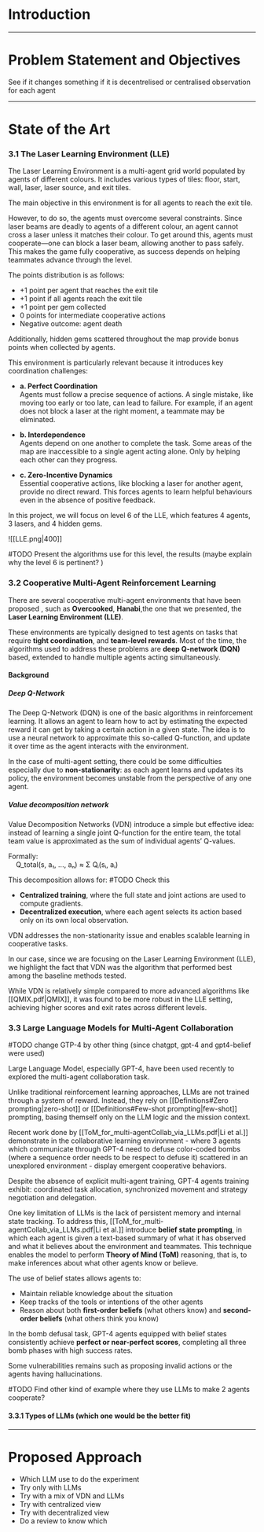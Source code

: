 
# Introduction 

---

# Problem Statement and Objectives 

See if it changes something if it is decentrelised or centralised observation for each agent

---

# State of the Art 


### 3.1 The Laser Learning Environment (LLE)

The Laser Learning Environment is a multi-agent grid world populated by agents of different colours. It includes various types of tiles: floor, start, wall, laser, laser source, and exit tiles.

The main objective in this environment is for all agents to reach the exit tile.

However, to do so, the agents must overcome several constraints. Since laser beams are deadly to agents of a different colour, an agent cannot cross a laser unless it matches their colour. To get around this, agents must cooperate—one can block a laser beam, allowing another to pass safely. This makes the game fully cooperative, as success depends on helping teammates advance through the level.

The points distribution is as follows: 
- +1 point per agent that reaches the exit tile
- +1 point if all agents reach the exit tile 
- +1 point per gem collected
- 0 points for intermediate cooperative actions
- Negative outcome: agent death

Additionally, hidden gems scattered throughout the map provide bonus points when collected by agents.

This environment is particularly relevant because it introduces key coordination challenges:

- **a. Perfect Coordination**  
    Agents must follow a precise sequence of actions. A single mistake, like moving too early or too late, can lead to failure. For example, if an agent does not block a laser at the right moment, a teammate may be eliminated.
    
- **b. Interdependence**  
    Agents depend on one another to complete the task. Some areas of the map are inaccessible to a single agent acting alone. Only by helping each other can they progress.
    
- **c. Zero-Incentive Dynamics**  
    Essential cooperative actions, like blocking a laser for another agent, provide no direct reward. This forces agents to learn helpful behaviours even in the absence of positive feedback.

In this project, we will focus on level 6 of the LLE, which features 4 agents, 3 lasers, and 4 hidden gems.

![[LLE.png|400]]

#TODO   Present the algorithms use for this level, the results (maybe explain why the level 6 is pertinent? )

### 3.2 Cooperative Multi-Agent Reinforcement Learning

There are several cooperative multi-agent environments that have been proposed , such as **Overcooked**, **Hanabi**,the one that we presented,  the **Laser Learning Environment (LLE)**.

These environments are typically designed to test agents on tasks that require **tight coordination**, and **team-level rewards**. Most of the time, the algorithms used to address these problems are **deep Q-network (DQN)** based, extended to handle multiple agents acting simultaneously.

#### Background 

##### Deep Q-Network 

The Deep Q-Network (DQN) is one of the basic algorithms in reinforcement learning. It allows an agent to learn how to act by estimating the expected reward it can get by taking a certain action in a given state. The idea is to use a neural network to approximate this so-called Q-function, and update it over time as the agent interacts with the environment.

In the case of multi-agent setting, there could be some difficulties especially due to **non-stationarity**: as each agent learns and updates its policy, the environment becomes unstable from the perspective of any one agent.

##### Value decomposition network 

Value Decomposition Networks (VDN) introduce a simple but effective idea: instead of learning a single joint Q-function for the entire team, the total team value is approximated as the sum of individual agents’ Q-values.

Formally:  
    Q_total(s, a₁, ..., aₙ) ≈ Σ Qᵢ(sᵢ, aᵢ)

This decomposition allows for:
#TODO Check this 
- **Centralized training**, where the full state and joint actions are used to compute gradients.
- **Decentralized execution**, where each agent selects its action based only on its own local observation.

VDN addresses the non-stationarity issue and enables scalable learning in cooperative tasks.

In our case, since we are focusing on the Laser Learning Environment (LLE), we highlight the fact that VDN was the algorithm that performed best among the baseline methods tested.

While VDN is relatively simple compared to more advanced algorithms like [[QMIX.pdf|QMIX]], it was found to be more robust in the LLE setting, achieving higher scores and exit rates across different levels.

### 3.3 Large Language Models for Multi-Agent Collaboration

#TODO change GTP-4 by other thing (since chatgpt, gpt-4 and gpt4-belief were used)

Large Language Model, especially GPT-4, have been used recently to explored the multi-agent collaboration task. 

Unlike traditional reinforcement learning approaches, LLMs are not trained through a system of reward. Instead, they rely on [[Definitions#Zero prompting|zero-shot]] or [[Definitions#Few-shot prompting|few-shot]] prompting, basing themself only on the LLM logic and the mission context. 

Recent work done by [[ToM_for_multi-agentCollab_via_LLMs.pdf|Li et al.]] demonstrate in the collaborative learning environment - where 3 agents which communicate through GPT-4 need to defuse color-coded bombs (where a sequence order needs to be respect to defuse it) scattered in an unexplored environment - display emergent cooperative behaviors. 

Despite the absence of explicit multi-agent training, GPT-4 agents training exhibit: coordinated task allocation, synchronized movement and strategy negotiation and delegation. 

One key limitation of LLMs is the lack of persistent memory and internal state tracking. To address this, [[ToM_for_multi-agentCollab_via_LLMs.pdf|Li et al.]] introduce **belief state prompting**, in which each agent is given a text-based summary of what it has observed and what it believes about the environment and teammates. This technique enables the model to perform **Theory of Mind (ToM)** reasoning, that is, to make inferences about what other agents know or believe.

The use of belief states allows agents to: 
- Maintain reliable knowledge about the situation
- Keep tracks of the tools or intentions of the other agents 
- Reason about both **first-order beliefs** (what others know) and **second-order beliefs** (what others think you know)

In the bomb defusal task, GPT-4 agents equipped with belief states consistently achieve **perfect or near-perfect scores**, completing all three bomb phases with high success rates.

Some vulnerabilities remains such as proposing invalid actions or the agents having 
hallucinations.

#TODO  Find other kind of example where they use LLMs to make 2 agents cooperate? 
#### 3.3.1 Types of LLMs (which one would be the better fit)


--- 

# Proposed Approach

- Which LLM use to do the experiment 
- Try only with LLMs 
- Try with a mix of VDN and LLMs 
- Try with centralized view 
- Try with decentralized view 
- Do a review to know which 





